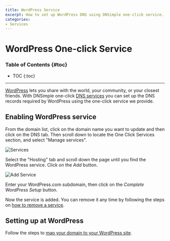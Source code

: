 ```yaml
---
title: WordPress Service
excerpt: How to set up WordPress DNS using DNSimple one-click service.
categories:
- Services
---
```


# WordPress One-click Service

### Table of Contents {#toc}

* TOC
{:toc}

---

[WordPress](http://wordpress.com) lets you share with the world, your community, or your closest friends. With DNSimple one-click [DNS services](/categories/services/) you can set up the DNS records required by WordPress using the one-click service we provide.


## Enabling WordPress service

From the domain list, click on the domain name you want to update and then click on the DNS tab. Then scroll down to locate the One Click Services section, and select "Manage services".

![Services](/files/services-dns-page-add.png)

Select the "Hosting" tab and scroll down the page until you find the WordPress service. Click on the *Add* button.

![Add Service](/files/services-wordpress.png)

Enter your WordPress.com subdomain, then click on the *Complete WordPress Setup* button.

Now the service is added. You can remove it any time by following the steps on [how to remove a service](/articles/services/#removing-services).


## Setting up at WordPress

Follow the steps to [map your domain to your WordPress site](https://wordpress.com/support/domains/map-existing-domain/).
